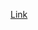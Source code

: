 [Link](https://docs.google.com/document/d/1SpvoxKUega-SYk32KnaJt3N4Y70h5wC4RGKDa0_-RP0/edit#heading=h.yx77qv8hgg3)
